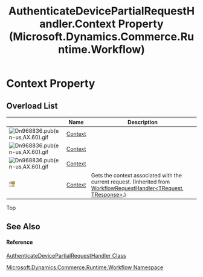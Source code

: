 ﻿---
title: AuthenticateDevicePartialRequestHandler.Context Property  (Microsoft.Dynamics.Commerce.Runtime.Workflow)
TOCTitle: Context Property
ms:assetid: Overload:Microsoft.Dynamics.Commerce.Runtime.Workflow.AuthenticateDevicePartialRequestHandler.Context
ms:mtpsurl: https://technet.microsoft.com/en-us/library/microsoft.dynamics.commerce.runtime.workflow.authenticatedevicepartialrequesthandler.context(v=AX.60)
ms:contentKeyID: 65322210
ms.date: 05/18/2015
mtps_version: v=AX.60
f1_keywords:
- Context
- AuthenticateDevicePartialRequestHandler.Context
- Microsoft.Dynamics.Commerce.Runtime.Workflow.AuthenticateDevicePartialRequestHandler.Context
dev_langs:
- CSharp
- C++
- VB
---

# Context Property

## Overload List

<table>
<thead>
<tr class="header">
<th> </th>
<th>Name</th>
<th>Description</th>
</tr>
</thead>
<tbody>
<tr class="odd">
<td><img src="images/Dn990315.pub(en-us,AX.60).gif" title="Dn968836.pub(en-us,AX.60).gif" alt="Dn968836.pub(en-us,AX.60).gif" /></td>
<td><a href="workflowrequesthandler-trequest-tresponse-context-property-microsoft-dynamics-commerce-runtime-workflow_1.md">Context</a></td>
<td></td>
</tr>
<tr class="even">
<td><img src="images/Dn990315.pub(en-us,AX.60).gif" title="Dn968836.pub(en-us,AX.60).gif" alt="Dn968836.pub(en-us,AX.60).gif" /></td>
<td><a href="workflowrequesthandler-trequest-tresponse-context-property-microsoft-dynamics-commerce-runtime-workflow_1.md">Context</a></td>
<td></td>
</tr>
<tr class="odd">
<td><img src="images/Dn990315.pub(en-us,AX.60).gif" title="Dn968836.pub(en-us,AX.60).gif" alt="Dn968836.pub(en-us,AX.60).gif" /></td>
<td><a href="workflowrequesthandler-trequest-tresponse-context-property-microsoft-dynamics-commerce-runtime-workflow_1.md">Context</a></td>
<td></td>
</tr>
<tr class="even">
<td><img src="images/Dn998430.protproperty(en-us,AX.60).gif" title="Protected property" alt="Protected property" /></td>
<td><a href="workflowrequesthandler-trequest-tresponse-context-property-microsoft-dynamics-commerce-runtime-workflow_1.md">Context</a></td>
<td>Gets the context associated with the current request. (Inherited from <a href="workflowrequesthandler-trequest-tresponse-class-microsoft-dynamics-commerce-runtime-workflow.md">WorkflowRequestHandler&lt;TRequest, TResponse&gt;</a>.)</td>
</tr>
</tbody>
</table>


Top

## See Also

#### Reference

[AuthenticateDevicePartialRequestHandler Class](authenticatedevicepartialrequesthandler-class-microsoft-dynamics-commerce-runtime-workflow.md)

[Microsoft.Dynamics.Commerce.Runtime.Workflow Namespace](microsoft-dynamics-commerce-runtime-workflow-namespace.md)

